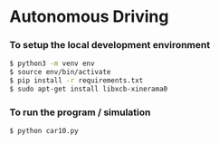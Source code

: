 # Autonomous Driving

### To setup the local development environment

```bash
$ python3 -m venv env
$ source env/bin/activate
$ pip install -r requirements.txt
$ sudo apt-get install libxcb-xinerama0
```

### To run the program / simulation

```bash
$ python car10.py
```
